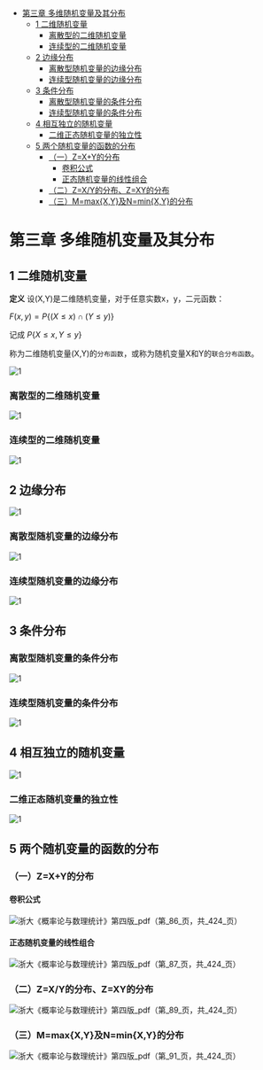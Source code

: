 - [第三章 多维随机变量及其分布](#%e7%ac%ac%e4%b8%89%e7%ab%a0-%e5%a4%9a%e7%bb%b4%e9%9a%8f%e6%9c%ba%e5%8f%98%e9%87%8f%e5%8f%8a%e5%85%b6%e5%88%86%e5%b8%83)
  - [1 二维随机变量](#1-%e4%ba%8c%e7%bb%b4%e9%9a%8f%e6%9c%ba%e5%8f%98%e9%87%8f)
    - [离散型的二维随机变量](#%e7%a6%bb%e6%95%a3%e5%9e%8b%e7%9a%84%e4%ba%8c%e7%bb%b4%e9%9a%8f%e6%9c%ba%e5%8f%98%e9%87%8f)
    - [连续型的二维随机变量](#%e8%bf%9e%e7%bb%ad%e5%9e%8b%e7%9a%84%e4%ba%8c%e7%bb%b4%e9%9a%8f%e6%9c%ba%e5%8f%98%e9%87%8f)
  - [2 边缘分布](#2-%e8%be%b9%e7%bc%98%e5%88%86%e5%b8%83)
    - [离散型随机变量的边缘分布](#%e7%a6%bb%e6%95%a3%e5%9e%8b%e9%9a%8f%e6%9c%ba%e5%8f%98%e9%87%8f%e7%9a%84%e8%be%b9%e7%bc%98%e5%88%86%e5%b8%83)
    - [连续型随机变量的边缘分布](#%e8%bf%9e%e7%bb%ad%e5%9e%8b%e9%9a%8f%e6%9c%ba%e5%8f%98%e9%87%8f%e7%9a%84%e8%be%b9%e7%bc%98%e5%88%86%e5%b8%83)
  - [3 条件分布](#3-%e6%9d%a1%e4%bb%b6%e5%88%86%e5%b8%83)
    - [离散型随机变量的条件分布](#%e7%a6%bb%e6%95%a3%e5%9e%8b%e9%9a%8f%e6%9c%ba%e5%8f%98%e9%87%8f%e7%9a%84%e6%9d%a1%e4%bb%b6%e5%88%86%e5%b8%83)
    - [连续型随机变量的条件分布](#%e8%bf%9e%e7%bb%ad%e5%9e%8b%e9%9a%8f%e6%9c%ba%e5%8f%98%e9%87%8f%e7%9a%84%e6%9d%a1%e4%bb%b6%e5%88%86%e5%b8%83)
  - [4 相互独立的随机变量](#4-%e7%9b%b8%e4%ba%92%e7%8b%ac%e7%ab%8b%e7%9a%84%e9%9a%8f%e6%9c%ba%e5%8f%98%e9%87%8f)
    - [二维正态随机变量的独立性](#%e4%ba%8c%e7%bb%b4%e6%ad%a3%e6%80%81%e9%9a%8f%e6%9c%ba%e5%8f%98%e9%87%8f%e7%9a%84%e7%8b%ac%e7%ab%8b%e6%80%a7)
  - [5 两个随机变量的函数的分布](#5-%e4%b8%a4%e4%b8%aa%e9%9a%8f%e6%9c%ba%e5%8f%98%e9%87%8f%e7%9a%84%e5%87%bd%e6%95%b0%e7%9a%84%e5%88%86%e5%b8%83)
    - [（一）Z=X+Y的分布](#%e4%b8%80zxy%e7%9a%84%e5%88%86%e5%b8%83)
      - [卷积公式](#%e5%8d%b7%e7%a7%af%e5%85%ac%e5%bc%8f)
      - [正态随机变量的线性组合](#%e6%ad%a3%e6%80%81%e9%9a%8f%e6%9c%ba%e5%8f%98%e9%87%8f%e7%9a%84%e7%ba%bf%e6%80%a7%e7%bb%84%e5%90%88)
    - [（二）Z=X/Y的分布、Z=XY的分布](#%e4%ba%8czxy%e7%9a%84%e5%88%86%e5%b8%83zxy%e7%9a%84%e5%88%86%e5%b8%83)
    - [（三）M=max{X,Y}及N=min{X,Y}的分布](#%e4%b8%89mmaxxy%e5%8f%8anminxy%e7%9a%84%e5%88%86%e5%b8%83)

# 第三章 多维随机变量及其分布
## 1 二维随机变量
**定义** 设(X,Y)是二维随机变量，对于任意实数x，y，二元函数：

$F(x,y)=P\{(X \le x) \cap (Y \le y)\}$

记成 $P\{X \le x,Y \le y\}$

称为二维随机变量(X,Y)的`分布函数`，或称为随机变量X和Y的`联合分布函数`。

![1](multi_random_var_distribution1.png)

### 离散型的二维随机变量
![1](multi_random_var_distribution2.png)

### 连续型的二维随机变量
![1](multi_random_var_distribution3.png)

## 2 边缘分布
![1](multi_random_var_distribution4.png)

### 离散型随机变量的边缘分布
![1](multi_random_var_distribution5.png)

### 连续型随机变量的边缘分布
![1](multi_random_var_distribution6.png)

## 3 条件分布
### 离散型随机变量的条件分布
![1](multi_random_var_distribution7.png)

### 连续型随机变量的条件分布
![1](multi_random_var_distribution8.png)

## 4 相互独立的随机变量
![1](multi_random_var_distribution9.png)

### 二维正态随机变量的独立性
![1](multi_random_var_distribution10.png)

## 5 两个随机变量的函数的分布
### （一）Z=X+Y的分布
#### 卷积公式
![浙大《概率论与数理统计》第四版_pdf（第_86_页，共_424_页）](multi_random_var_distribution11.png)

#### 正态随机变量的线性组合
![浙大《概率论与数理统计》第四版_pdf（第_87_页，共_424_页）](multi_random_var_distribution12.png)

### （二）Z=X/Y的分布、Z=XY的分布
![浙大《概率论与数理统计》第四版_pdf（第_89_页，共_424_页）](multi_random_var_distribution13.png)

### （三）M=max{X,Y}及N=min{X,Y}的分布
![浙大《概率论与数理统计》第四版_pdf（第_91_页，共_424_页）](multi_random_var_distribution14.png)
